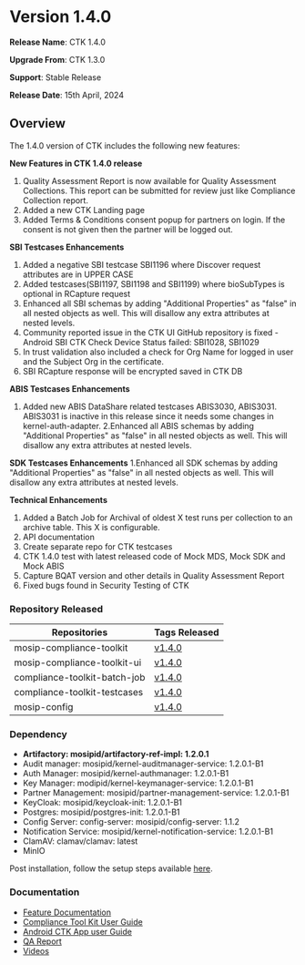 # Version 1.4.0

**Release Name**: CTK 1.4.0

**Upgrade From**: CTK 1.3.0

**Support**: Stable Release

**Release Date**: 15th April, 2024

## Overview

The 1.4.0 version of CTK includes the following new features:

**New Features in CTK 1.4.0 release** 
1. Quality Assessment Report is now available for Quality Assessment Collections.
   This report can be submitted for review just like Compliance Collection report. 
2. Added a new CTK Landing page
3. Added Terms & Conditions consent popup for partners on login. If the consent is not given then the partner will be logged out.

**SBI Testcases Enhancements**
1. Added a negative SBI testcase SBI1196 where Discover request attributes are in UPPER CASE
2. Added testcases(SBI1197, SBI1198 and SBI1199) where bioSubTypes is optional in RCapture request
3. Enhanced all SBI schemas by adding "Additional Properties" as "false" in all nested objects as well. This will disallow any extra attributes at nested levels.
4. Community reported issue in the CTK UI GitHub repository is fixed - Android SBI CTK Check Device Status failed: SBI1028, SBI1029
5. In trust validation also included a check for Org Name for logged in user and the Subject Org in the certificate.
6. SBI RCapture response will be encrypted saved in CTK DB

**ABIS Testcases Enhancements**
1. Added new ABIS DataShare related testcases ABIS3030, ABIS3031. ABIS3031 is inactive in this release since it needs some changes in kernel-auth-adapter. 
2.Enhanced all ABIS schemas by adding "Additional Properties" as "false" in all nested objects as well. This will disallow any extra attributes at nested levels.

**SDK Testcases Enhancements**
1.Enhanced all SDK schemas by adding "Additional Properties" as "false" in all nested objects as well. This will disallow any extra attributes at nested levels.

**Technical Enhancements**
1. Added a Batch Job for Archival of oldest X test runs per collection to an archive table. This X is configurable.
2. API documentation
3. Create separate repo for CTK testcases
4. CTK 1.4.0 test with latest released code of Mock MDS, Mock SDK and Mock ABIS
5. Capture BQAT version and other details in Quality Assessment Report
6. Fixed bugs found in Security Testing of CTK

### Repository Released

| Repositories                | Tags Released                                                                |
| --------------------------- | -----------------------------------------------------------------------------|
| mosip-compliance-toolkit    | [v1.4.0](https://github.com/mosip/mosip-compliance-toolkit/tree/v1.4.0)      |
| mosip-compliance-toolkit-ui | [v1.4.0](https://github.com/mosip/mosip-compliance-toolkit-ui/tree/v1.4.0)   |
| compliance-toolkit-batch-job| [v1.4.0](https://github.com/mosip/compliance-toolkit-batch-job/tree/v1.4.0)  |
| compliance-toolkit-testcases| [v1.4.0](https://github.com/mosip/compliance-toolkit-testcases/tree/v1.4.0)  |
| mosip-config                | [v1.4.0](https://github.com/mosip/mosip-config/tree/v1.4.0-CTK)              |

### Dependency

* **Artifactory: mosipid/artifactory-ref-impl: 1.2.0.1** 
* Audit manager: mosipid/kernel-auditmanager-service: 1.2.0.1-B1
* Auth Manager: mosipid/kernel-authmanager: 1.2.0.1-B1
* Key Manager: modipid/kernel-keymanager-service: 1.2.0.1-B1
* Partner Management: mosipid/partner-management-service: 1.2.0.1-B1
* KeyCloak: mosipid/keycloak-init: 1.2.0.1-B1
* Postgres: mosipid/postgres-init: 1.2.0.1-B1
* Config Server: config-server: mosipid/config-server: 1.1.2
* Notification Service: mosipid/kernel-notification-service: 1.2.0.1-B1
* ClamAV: clamav/clamav: latest
* MinIO

Post installation, follow the setup steps available [here](setup-steps-1.4.0.md).

### Documentation

* [Feature Documentation](./)
* [Compliance Tool Kit User Guide](user-guide.md)
* [Android CTK App user Guide](android-user-guide.md)
* [QA Report](test-report-1.4.0.md)
* [Videos](https://www.youtube.com/playlist?list=PLJH-POb\_55z8YYS\_qAk\_QNBQeiQ2VrtZD)
